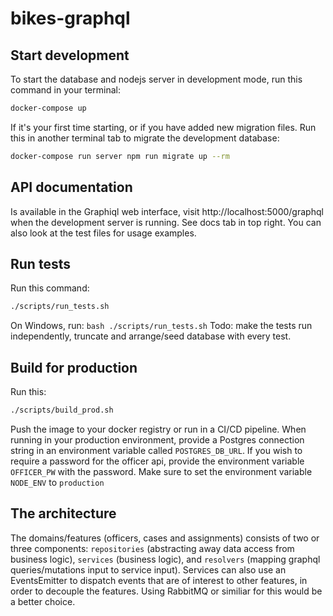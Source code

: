 # bikes-graphql
## Start development

To start the database and nodejs server in development mode, run this command in your terminal:
``` bash
docker-compose up
```

If it's your first time starting, or if you have added new migration files. Run this in another terminal tab to migrate the development database:
``` bash
docker-compose run server npm run migrate up --rm
```

## API documentation
Is available in the Graphiql web interface, visit http://localhost:5000/graphql when the development server is running. See docs tab in top right.
You can also look at the test files for usage examples.

## Run tests
Run this command:
``` bash
./scripts/run_tests.sh 
```
On Windows, run: ```bash ./scripts/run_tests.sh```
Todo: make the tests run independently, truncate and arrange/seed database with every test.

## Build for production
Run this:
``` bash
./scripts/build_prod.sh 
```
Push the image to your docker registry or run in a CI/CD pipeline.
When running in your production environment, provide a Postgres connection string in an environment variable called ```POSTGRES_DB_URL```.
If you wish to require a password for the officer api, provide the environment variable ```OFFICER_PW``` with the password.
Make sure to set the environment variable ```NODE_ENV``` to ```production```

## The architecture
The domains/features (officers, cases and assignments) consists of two or three components:  ```repositories``` (abstracting away data access from business logic), ```services``` (business logic), and  ```resolvers``` (mapping graphql queries/mutations input to service input).
Services can also use an EventsEmitter to dispatch events that are of interest to other features, in order to decouple the features. Using RabbitMQ or similiar for this would be a better choice.